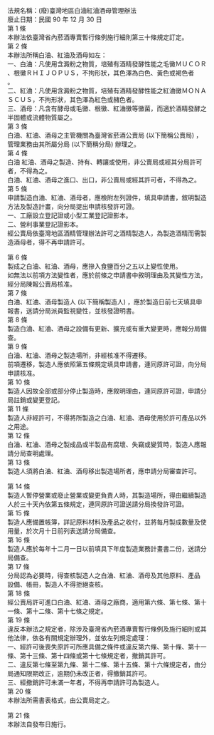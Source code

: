 法規名稱：(廢)臺灣地區白浀紅浀酒母管理辦法  
廢止日期：民國 90 年 12 月 30 日  
第 1 條  
本辦法依臺灣省內菸酒專賣暫行條例施行細則第三十條規定訂定。  
第 2 條  
本辦法所稱白浀、紅浀及酒母如左：  
一、白浀：凡使用含澱粉之物質，培殖有酒精發酵性能之毛黴ＭＵＣＯＲ  
、根黴ＲＨＩＪＯＰＵＳ，不拘形狀，其色澤為白色、黃色或褐色者  
。  
二、紅浀：凡使用含澱粉之物質，培殖有酒精發酵性能之紅浀黴ＭＯＮＡ  
ＳＣＵＳ，不拘形狀，其色澤為紅色或赭色者。  
三、酒母：凡含有酵母或毛黴、根黴、紅浀黴等黴菌，而適於酒精發酵之  
半固體或流體物質屬之。  
第 3 條  
白浀、紅浀、酒母之主管機關為臺灣省菸酒公賣局 (以下簡稱公賣局) ，  
管理業務由其所屬分局 (以下簡稱分局) 辦理之。  
第 4 條  
白浀 紅浀、酒母之製造、持有、轉讓或使用，非公賣局或經其分局許可  
者，不得為之。  
白浀、紅浀、酒母之進口、出口，非公賣局或經其許可者，不得為之。  
第 5 條  
申請製造白浀、紅浀、酒母者，應檢附左列證件，填具申請書，敘明製造  
方法及製造計畫，向分局提出申請核發許可證。  
一、工廠設立登記證或小型工業登記證影本。  
二、營利事業登記證影本。  
經公賣局依臺灣地區酒精管理辦法許可之酒精製造人，為製造酒精而需製  
造酒母者，得不再申請許可。  


第 6 條  
製成之白浀、紅浀、酒母，應摻入食鹽百分之五以上變性使用。  
如無法以前項方法變性者，應於前條之申請書中敘明理由及其變性方法，  
經分局陳報公賣局核准。  
第 7 條  
白浀、紅浀、酒母製造人 (以下簡稱製造人) ，應於製造日前七天填具申  
報書，送請分局派員監視變性，並核發證明書。  
第 8 條  
製造白浀、紅浀、酒母之設備有更新、擴充或有重大變更時，應報分局備  
查。  
第 9 條  
白浀、紅浀、酒母之製造場所，非經核准不得遷移。  
前項遷移，製造人應依照第五條規定填具申請書，連同原許可證，向分局  
申請核准。  
第 10 條  
製造人因故全部或部分停止製造時，應敘明理由，連同原許可證，申請分  
局註銷或變更登記。  
第 11 條  
製造人非經許可，不得將所製造之白浀、紅浀、酒母使用於許可產品以外  
之用途。  
第 12 條  
白浀、紅浀、酒母之製成品或半製品有腐壞、失竊或變質時，製造人應報  
請分局查明處理。  
第 13 條  
製造人須將白浀、紅浀、酒母移出製造場所者，應申請分局審查許可。  


第 14 條  
製造人暫停營業或廢止營業或變更負責人時，其製造場所，得由繼續製造  
人於三十天內依第五條規定，連同原許可證送請分局換發許可證。  
第 15 條  
製造人應備置帳簿，詳記原料材料及產品之收付，並將每月製成數量及使  
用量，於次月十日前列表送請分局備查。  
第 16 條  
製造人應於每年十二月一日以前填具下年度製造業務計畫書二份，送請分  
局備查。  
第 17 條  
分局認為必要時，得查核製造人之白浀、紅浀、酒母及其他原料、產品  
設備、帳冊，製造人不得拒絕查核。  
第 18 條  
經公賣局許可進口白浀、紅浀、酒母之廠商，適用第六條、第七條、第十  
一條、第十二條、第十七條之規定。  
第 19 條  
違反本辦法之規定者，除涉及臺灣省內菸酒專賣暫行條例及施行細則或其  
他法律，依各有關規定辦理外，並依左列規定處理：  
一、經許可後喪失原許可所應具備之條件或違反第六條、第十條、第十一  
條、第十三條、第十四條或第十七條規定者，撤銷其許可。  
二、違反第七條至第九條、第十二條、第十五條、第十六條規定者，由分  
局通知限期改正，逾期仍未改正者，得撤銷其許可。  
三、經撤銷許可未滿一年者，不得再申請許可為製造人。  
第 20 條  
本辦法所需書表格式，由公賣局定之。  


第 21 條  
本辦法自發布日施行。  


